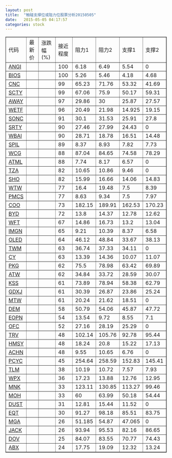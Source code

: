 ```yaml
---
layout: post
title:  "触碰支撑位或阻力位股票分析20150505"
date:   2015-05-05 04:17:57
categories: stock
---
```

<script type="text/javascript">
var stockList = []
stockList.push('gb_angi');
stockList.push('gb_bios');
stockList.push('gb_cnc');
stockList.push('gb_scty');
stockList.push('gb_away');
stockList.push('gb_wetf');
stockList.push('gb_sonc');
stockList.push('gb_srty');
stockList.push('gb_wbai');
stockList.push('gb_spil');
stockList.push('gb_wcg');
stockList.push('gb_atml');
stockList.push('gb_tza');
stockList.push('gb_sho');
stockList.push('gb_wtw');
stockList.push('gb_pmcs');
stockList.push('gb_coo');
stockList.push('gb_byd');
stockList.push('gb_wft');
stockList.push('gb_imgn');
stockList.push('gb_oled');
stockList.push('gb_twm');
stockList.push('gb_cy');
stockList.push('gb_pkg');
stockList.push('gb_atw');
stockList.push('gb_kss');
stockList.push('gb_gdxj');
stockList.push('gb_mtw');
stockList.push('gb_dem');
stockList.push('gb_eopn');
stockList.push('gb_ofc');
stockList.push('gb_trv');
stockList.push('gb_hmsy');
stockList.push('gb_achn');
stockList.push('gb_pcyc');
stockList.push('gb_tlm');
stockList.push('gb_wpx');
stockList.push('gb_mnk');
stockList.push('gb_moh');
stockList.push('gb_dust');
stockList.push('gb_eqt');
stockList.push('gb_mga');
stockList.push('gb_jack');
stockList.push('gb_dov');
stockList.push('gb_abx');
</script>
<table border="1">
 <tr>
 <td>代码</td>
 <td>最新价</td>
 <td>涨跌幅(%)</td>
 <td>接近程度</td>
 <td>阻力1</td>
 <td>阻力2</td>
 <td>支撑1</td>
 <td>支撑2</td>
</tr>
  <tr id="angi" class="red">
  <td><a href="http://stock.finance.sina.com.cn/usstock/quotes/ANGI.html" target="_blank">ANGI</a></td><td></td><td></td><td>100</td><td>6.18</td><td>6.49</td><td>5.54</td><td>0</td></tr>
  <tr id="bios" class="green">
  <td><a href="http://stock.finance.sina.com.cn/usstock/quotes/BIOS.html" target="_blank">BIOS</a></td><td></td><td></td><td>100</td><td>5.26</td><td>5.46</td><td>4.18</td><td>4.68</td></tr>
  <tr id="cnc" class="red">
  <td><a href="http://stock.finance.sina.com.cn/usstock/quotes/CNC.html" target="_blank">CNC</a></td><td></td><td></td><td>99</td><td>65.23</td><td>71.76</td><td>53.32</td><td>41.69</td></tr>
  <tr id="scty" class="green">
  <td><a href="http://stock.finance.sina.com.cn/usstock/quotes/SCTY.html" target="_blank">SCTY</a></td><td></td><td></td><td>99</td><td>67.06</td><td>75.9</td><td>50.17</td><td>59.31</td></tr>
  <tr id="away" class="green">
  <td><a href="http://stock.finance.sina.com.cn/usstock/quotes/AWAY.html" target="_blank">AWAY</a></td><td></td><td></td><td>97</td><td>29.86</td><td>30</td><td>25.87</td><td>27.57</td></tr>
  <tr id="wetf" class="red">
  <td><a href="http://stock.finance.sina.com.cn/usstock/quotes/WETF.html" target="_blank">WETF</a></td><td></td><td></td><td>96</td><td>20.49</td><td>21.98</td><td>14.925</td><td>19.15</td></tr>
  <tr id="sonc" class="red">
  <td><a href="http://stock.finance.sina.com.cn/usstock/quotes/SONC.html" target="_blank">SONC</a></td><td></td><td></td><td>91</td><td>30.1</td><td>31.53</td><td>25.91</td><td>27.8</td></tr>
  <tr id="srty" class="red">
  <td><a href="http://stock.finance.sina.com.cn/usstock/quotes/SRTY.html" target="_blank">SRTY</a></td><td></td><td></td><td>90</td><td>27.46</td><td>27.99</td><td>24.43</td><td>0</td></tr>
  <tr id="wbai" class="red">
  <td><a href="http://stock.finance.sina.com.cn/usstock/quotes/WBAI.html" target="_blank">WBAI</a></td><td></td><td></td><td>90</td><td>28.71</td><td>18.78</td><td>16.51</td><td>14.48</td></tr>
  <tr id="spil" class="red">
  <td><a href="http://stock.finance.sina.com.cn/usstock/quotes/SPIL.html" target="_blank">SPIL</a></td><td></td><td></td><td>89</td><td>8.37</td><td>8.93</td><td>7.82</td><td>7.73</td></tr>
  <tr id="wcg" class="green">
  <td><a href="http://stock.finance.sina.com.cn/usstock/quotes/WCG.html" target="_blank">WCG</a></td><td></td><td></td><td>88</td><td>87.04</td><td>84.65</td><td>74.58</td><td>78.29</td></tr>
  <tr id="atml" class="red">
  <td><a href="http://stock.finance.sina.com.cn/usstock/quotes/ATML.html" target="_blank">ATML</a></td><td></td><td></td><td>88</td><td>7.74</td><td>8.17</td><td>6.57</td><td>0</td></tr>
  <tr id="tza" class="red">
  <td><a href="http://stock.finance.sina.com.cn/usstock/quotes/TZA.html" target="_blank">TZA</a></td><td></td><td></td><td>82</td><td>10.65</td><td>10.86</td><td>9.46</td><td>0</td></tr>
  <tr id="sho" class="red">
  <td><a href="http://stock.finance.sina.com.cn/usstock/quotes/SHO.html" target="_blank">SHO</a></td><td></td><td></td><td>82</td><td>15.99</td><td>16.66</td><td>14.06</td><td>14.83</td></tr>
  <tr id="wtw" class="green">
  <td><a href="http://stock.finance.sina.com.cn/usstock/quotes/WTW.html" target="_blank">WTW</a></td><td></td><td></td><td>77</td><td>16.4</td><td>19.48</td><td>7.5</td><td>8.39</td></tr>
  <tr id="pmcs" class="red">
  <td><a href="http://stock.finance.sina.com.cn/usstock/quotes/PMCS.html" target="_blank">PMCS</a></td><td></td><td></td><td>77</td><td>8.63</td><td>9.34</td><td>7.5</td><td>7.97</td></tr>
  <tr id="coo" class="red">
  <td><a href="http://stock.finance.sina.com.cn/usstock/quotes/COO.html" target="_blank">COO</a></td><td></td><td></td><td>73</td><td>182.15</td><td>189.91</td><td>162.53</td><td>170.23</td></tr>
  <tr id="byd" class="red">
  <td><a href="http://stock.finance.sina.com.cn/usstock/quotes/BYD.html" target="_blank">BYD</a></td><td></td><td></td><td>72</td><td>13.8</td><td>14.37</td><td>12.78</td><td>12.62</td></tr>
  <tr id="wft" class="red">
  <td><a href="http://stock.finance.sina.com.cn/usstock/quotes/WFT.html" target="_blank">WFT</a></td><td></td><td></td><td>67</td><td>14.86</td><td>16.73</td><td>13.2</td><td>13.04</td></tr>
  <tr id="imgn" class="green">
  <td><a href="http://stock.finance.sina.com.cn/usstock/quotes/IMGN.html" target="_blank">IMGN</a></td><td></td><td></td><td>65</td><td>9.21</td><td>10.39</td><td>8.37</td><td>6.58</td></tr>
  <tr id="oled" class="red">
  <td><a href="http://stock.finance.sina.com.cn/usstock/quotes/OLED.html" target="_blank">OLED</a></td><td></td><td></td><td>64</td><td>46.12</td><td>48.84</td><td>33.67</td><td>38.13</td></tr>
  <tr id="twm" class="red">
  <td><a href="http://stock.finance.sina.com.cn/usstock/quotes/TWM.html" target="_blank">TWM</a></td><td></td><td></td><td>63</td><td>36.74</td><td>37.33</td><td>34.11</td><td>0</td></tr>
  <tr id="cy" class="red">
  <td><a href="http://stock.finance.sina.com.cn/usstock/quotes/CY.html" target="_blank">CY</a></td><td></td><td></td><td>63</td><td>13.39</td><td>14.36</td><td>10.07</td><td>11.07</td></tr>
  <tr id="pkg" class="green">
  <td><a href="http://stock.finance.sina.com.cn/usstock/quotes/PKG.html" target="_blank">PKG</a></td><td></td><td></td><td>62</td><td>75.5</td><td>78.98</td><td>63.42</td><td>69.89</td></tr>
  <tr id="atw" class="red">
  <td><a href="http://stock.finance.sina.com.cn/usstock/quotes/ATW.html" target="_blank">ATW</a></td><td></td><td></td><td>62</td><td>34.84</td><td>33.72</td><td>28.59</td><td>30.07</td></tr>
  <tr id="kss" class="red">
  <td><a href="http://stock.finance.sina.com.cn/usstock/quotes/KSS.html" target="_blank">KSS</a></td><td></td><td></td><td>61</td><td>73.89</td><td>78.94</td><td>58.38</td><td>62.79</td></tr>
  <tr id="gdxj" class="green">
  <td><a href="http://stock.finance.sina.com.cn/usstock/quotes/GDXJ.html" target="_blank">GDXJ</a></td><td></td><td></td><td>61</td><td>30.39</td><td>26.87</td><td>23.86</td><td>25.24</td></tr>
  <tr id="mtw" class="red">
  <td><a href="http://stock.finance.sina.com.cn/usstock/quotes/MTW.html" target="_blank">MTW</a></td><td></td><td></td><td>61</td><td>20.24</td><td>21.62</td><td>18.51</td><td>0</td></tr>
  <tr id="dem" class="green">
  <td><a href="http://stock.finance.sina.com.cn/usstock/quotes/DEM.html" target="_blank">DEM</a></td><td></td><td></td><td>58</td><td>50.79</td><td>54.06</td><td>45.87</td><td>47.72</td></tr>
  <tr id="eopn" class="green">
  <td><a href="http://stock.finance.sina.com.cn/usstock/quotes/EOPN.html" target="_blank">EOPN</a></td><td></td><td></td><td>54</td><td>13.54</td><td>9.72</td><td>8.55</td><td>7.1</td></tr>
  <tr id="ofc" class="red">
  <td><a href="http://stock.finance.sina.com.cn/usstock/quotes/OFC.html" target="_blank">OFC</a></td><td></td><td></td><td>52</td><td>27.16</td><td>28.19</td><td>25.29</td><td>0</td></tr>
  <tr id="trv" class="green">
  <td><a href="http://stock.finance.sina.com.cn/usstock/quotes/TRV.html" target="_blank">TRV</a></td><td></td><td></td><td>48</td><td>102.14</td><td>105.76</td><td>92.78</td><td>95.44</td></tr>
  <tr id="hmsy" class="green">
  <td><a href="http://stock.finance.sina.com.cn/usstock/quotes/HMSY.html" target="_blank">HMSY</a></td><td></td><td></td><td>48</td><td>18.24</td><td>20.8</td><td>15.22</td><td>17.13</td></tr>
  <tr id="achn" class="red">
  <td><a href="http://stock.finance.sina.com.cn/usstock/quotes/ACHN.html" target="_blank">ACHN</a></td><td></td><td></td><td>48</td><td>9.55</td><td>10.65</td><td>6.76</td><td>0</td></tr>
  <tr id="pcyc" class="green">
  <td><a href="http://stock.finance.sina.com.cn/usstock/quotes/PCYC.html" target="_blank">PCYC</a></td><td></td><td></td><td>45</td><td>254.64</td><td>258.59</td><td>152.83</td><td>145.41</td></tr>
  <tr id="tlm" class="green">
  <td><a href="http://stock.finance.sina.com.cn/usstock/quotes/TLM.html" target="_blank">TLM</a></td><td></td><td></td><td>38</td><td>10.19</td><td>10.72</td><td>7.57</td><td>7.93</td></tr>
  <tr id="wpx" class="green">
  <td><a href="http://stock.finance.sina.com.cn/usstock/quotes/WPX.html" target="_blank">WPX</a></td><td></td><td></td><td>36</td><td>17.23</td><td>13.88</td><td>12.76</td><td>12.95</td></tr>
  <tr id="mnk" class="green">
  <td><a href="http://stock.finance.sina.com.cn/usstock/quotes/MNK.html" target="_blank">MNK</a></td><td></td><td></td><td>33</td><td>123.11</td><td>130.85</td><td>113.27</td><td>99.46</td></tr>
  <tr id="moh" class="red">
  <td><a href="http://stock.finance.sina.com.cn/usstock/quotes/MOH.html" target="_blank">MOH</a></td><td></td><td></td><td>33</td><td>60</td><td>63.99</td><td>50.18</td><td>54.44</td></tr>
  <tr id="dust" class="red">
  <td><a href="http://stock.finance.sina.com.cn/usstock/quotes/DUST.html" target="_blank">DUST</a></td><td></td><td></td><td>31</td><td>12.81</td><td>15.44</td><td>11.52</td><td>0</td></tr>
  <tr id="eqt" class="red">
  <td><a href="http://stock.finance.sina.com.cn/usstock/quotes/EQT.html" target="_blank">EQT</a></td><td></td><td></td><td>30</td><td>91.27</td><td>98.18</td><td>85.51</td><td>83.75</td></tr>
  <tr id="mga" class="green">
  <td><a href="http://stock.finance.sina.com.cn/usstock/quotes/MGA.html" target="_blank">MGA</a></td><td></td><td></td><td>26</td><td>51.185</td><td>54.87</td><td>47.065</td><td>0</td></tr>
  <tr id="jack" class="green">
  <td><a href="http://stock.finance.sina.com.cn/usstock/quotes/JACK.html" target="_blank">JACK</a></td><td></td><td></td><td>26</td><td>93.94</td><td>95.53</td><td>82.16</td><td>86.65</td></tr>
  <tr id="dov" class="green">
  <td><a href="http://stock.finance.sina.com.cn/usstock/quotes/DOV.html" target="_blank">DOV</a></td><td></td><td></td><td>25</td><td>84.07</td><td>83.55</td><td>70.77</td><td>74.43</td></tr>
  <tr id="abx" class="green">
  <td><a href="http://stock.finance.sina.com.cn/usstock/quotes/ABX.html" target="_blank">ABX</a></td><td></td><td></td><td>24</td><td>17.75</td><td>19.09</td><td>12.32</td><td>13.24</td></tr>
</table>
